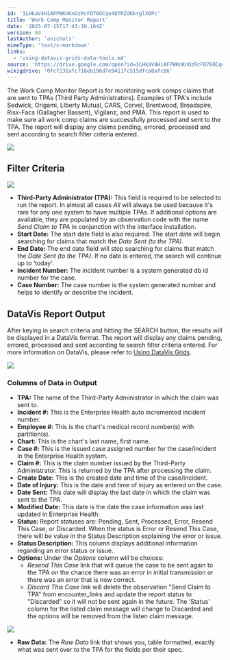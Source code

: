 ```yaml
---
id: '1LHkaV4HiAFPWKnKnOzRcFO76OCqe48TRZdKkrglX6Pc'
title: 'Work Comp Monitor Report'
date: '2025-07-15T17:43:30.164Z'
version: 84
lastAuthor: 'anichols'
mimeType: 'text/x-markdown'
links:
  - 'using-datavis-grids-data-tools.md'
source: 'https://drive.google.com/open?id=1LHkaV4HiAFPWKnKnOzRcFO76OCqe48TRZdKkrglX6Pc'
wikigdrive: '0fcf231afc718eb196d7e9411fc515dfca8afcb6'
---
```

The Work Comp Monitor Report is for monitoring work comps claims that are sent to TPAs (Third Party Administrators). Examples of TPA's include Sedwick, Origami, LIberty Mutual, CARS, Corvel, Brentwood, Broadspire, Risx-Facs (Gallagher Bassett), Vigilanz, and PMA. This report is used to make sure all work comp claims are successfully processed and sent to the TPA. The report will display any claims pending, errored, processed and sent according to search filter criteria entered.

![](../work-comp-monitor-report.assets/bdf8597cbd64e7c4da63959b89793666.png)

## Filter Criteria

![](../work-comp-monitor-report.assets/866a81935cbf33635f7322ac3ba2479c.png)

* <strong>Third-Party Administrator (TPA):</strong> This field is required to be selected to run the report.  In almost all cases <em>All</em> will always be used because it's rare for any one system to have multiple TPAs. If additional options are available, they are populated by an observation code with the name <em>Send Claim to TPA</em> in conjunction with the interface installation.
* <strong>Start Date:</strong> The start date field is also required. The start date will begin searching for claims that match the <em>Date Sent (to the TPA)</em>.
* <strong>End Date:</strong> The end date field will stop searching for claims that match the <em>Date Sent (to the TPA)</em>. If no date is entered, the search will continue up to ‘today'.
* <strong>Incident Number:</strong> The incident number is a system generated db id number for the case.
* <strong>Case Number:</strong> The case number is the system generated number and helps to identify or describe the incident.

## DataVis Report Output

After keying in search criteria and hitting the SEARCH button, the results will be displayed in a DataVis format.  The report will display any claims pending, errored, processed and sent according to search filter criteria entered.  For more information on DataVis, please refer to [Using DataVis Grids](using-datavis-grids-data-tools.md).

![](../work-comp-monitor-report.assets/50dfe08b4c1a6c5650a1b3bcbb8d3e54.png)

### Columns of Data in Output

* <strong>TPA:</strong> The name of the Third-Party Administrator in which the claim was sent to.
* <strong>Incident #:</strong> This is the Enterprise Health auto incremented incident number.
* <strong>Employee #:</strong> This is the chart's medical record number(s) with partition(s).
* <strong>Chart:</strong> This is the chart's last name, first name.
* <strong>Case #:</strong> This is the issued case assigned number for the case/incident in the Enterprise Health system.
* <strong>Claim #:</strong> This is the claim number issued by the Third-Party Administrator. This is returned by the TPA after processing the claim.
* <strong>Create Date:</strong> This is the created date and time of the case/incident.
* <strong>Date of Injury:</strong> This is the date and time of injury as entered on the case.
* <strong>Date Sent:</strong> This date will display the last date in which the claim was sent to the TPA.
* <strong>Modified Date:</strong> This date is the date the case information was last updated in Enterprise Health.
* <strong>Status:</strong> Report statuses are: Pending, Sent, Processed, Error, Resend This Case, or Discarded. When the status is Error or Resend This Case, there will be value in the Status Description explaining the error or issue.
* <strong>Status Description:</strong> This column displays additional information regarding an error status or issue.
* <strong>Options:</strong> Under the <em>Options</em> column will be choices:
    * <em>Resend This Case</em> link that will queue the case to be sent again to the TPA on the chance there was an error in initial transmission or there was an error that is now correct.
    * <em>Discard This Case</em> link will delete the observation "Send Claim to TPA" from encounter_links and update the report status to "Discarded" so it will not be sent again in the future. The ‘Status' column for the listed claim message will change to Discarded and the options will be removed from the listen claim message.

![](../work-comp-monitor-report.assets/2020ba73b8f2d2a22fb045a563ec06c2.png)

* <strong>Raw Data:</strong> The <em>Raw Data</em> link that shows you, table formatted, exactly what was sent over to the TPA for the fields per their spec.

